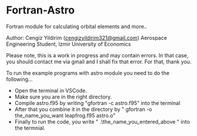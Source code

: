 # Fortran-Astro
Fortran module for calculating orbital elements and more..


Author: Cengiz Yildirim (cengizyildirim321@gmail.com)
Aerospace Engineering Student, Izmir University of Economics

Please note, this is a work in progress and may contain errors. In that case, you should contact me via gmail and I shall fix that error. For that, thank you. 


To run the example programs with astro module you need to do the following...

- Open the terminal in VSCode.
- Make sure you are in the right directory.
- Compile astro.f95 by writing "gfortran -c astro.f95" into the terminal
- After that you combine it in the directory by " gfortran -o the_name_you_want leapfrog.f95 astro.o"
- Finally to run the code, you write " .\the_name_you_entered_above " into the termnial.





